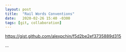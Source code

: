 ```yaml
---
layout: post
title:  "Rail Words Conventions"
date:   2020-02-26 15:40 -0300
tags: [git, collaboration]
---
```


https://gist.github.com/alexpchin/f5d2be2ef3735889d315



...
